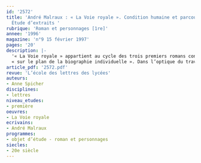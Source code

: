 ```yaml
---
id: '2572'
title: 'André Malraux : « La Voie royale ». Condition humaine et parcours initiatique.
  Étude d’extraits '
rubrique: 'Roman et personnages [1re]'
annee: '1996'
magazine: 'n°9 15 février 1997'
pages: '20'
description: |-
  '« La Voie royale » appartient au cycle des trois premiers romans consacrés par Malraux à l’Orient (avec « Les Conquérants » et « La Condition humaine ») et est inspirée par l’expédition de l’écrivain au temple de Banteai Srey, en novembre-décembre 1924. La crise des valeurs et le drame de la condition humaine y sont abordés
  « sur le plan de la biographie individuelle ». Dans l’optique du travail de la classe de première, cette approche du roman sera essentiellement centrée sur l’analyse de textes clés de l’œuvre, sous forme d’explications linéaires et de lectures méthodiques.'
article_pdf: '2572.pdf'
revue: 'L’école des lettres des lycées'
auteurs:
- Anne Spicher
disciplines:
- lettres
niveau_etudes:
- première
oeuvres:
- La Voie royale
ecrivains:
- André Malraux
programmes:
- objet d’étude - roman et personnages
siecles:
- 20e siècle
---
```

